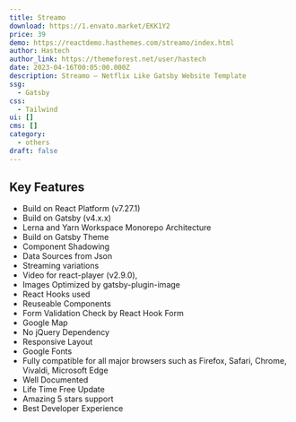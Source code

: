 ```yaml
---
title: Streamo
download: https://1.envato.market/EKK1Y2
price: 39
demo: https://reactdemo.hasthemes.com/streamo/index.html
author: Hastech
author_link: https://themeforest.net/user/hastech
date: 2023-04-16T00:05:00.000Z
description: Streamo – Netflix Like Gatsby Website Template
ssg:
  - Gatsby
css:
  - Tailwind
ui: []
cms: []
category:
  - others
draft: false
---
```

## Key Features

- Build on React Platform (v7.27.1)
- Build on Gatsby (v4.x.x)
- Lerna and Yarn Workspace Monorepo Architecture
- Build on Gatsby Theme
- Component Shadowing
- Data Sources from Json
- Streaming variations
- Video for react-player (v2.9.0),
- Images Optimized by gatsby-plugin-image
- React Hooks used
- Reuseable Components
- Form Validation Check by React Hook Form
- Google Map
- No jQuery Dependency
- Responsive Layout
- Google Fonts
- Fully compatible for all major browsers such as Firefox, Safari, Chrome, Vivaldi, Microsoft Edge
- Well Documented
- Life Time Free Update
- Amazing 5 stars support
- Best Developer Experience
